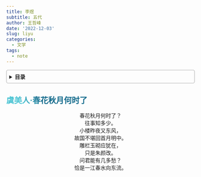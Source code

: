 ```yaml
---
title: 李煜
subtitle: 五代
author: 王哲峰
date: '2022-12-03'
slug: liyu
categories:
  - 文学
tags:
  - note
---
```


<style>
h1 {
    background-color: #2B90B6;
    background-image: linear-gradient(45deg, #4EC5D4 10%, #146b8c 20%);
    background-size: 100%;
    -webkit-background-clip: text;
    -moz-background-clip: text;
    -webkit-text-fill-color: transparent;
    -moz-text-fill-color: transparent;
}
h2 {
    background-color: #2B90B6;
    background-image: linear-gradient(45deg, #4EC5D4 10%, #146b8c 20%);
    background-size: 100%;
    -webkit-background-clip: text;
    -moz-background-clip: text;
    -webkit-text-fill-color: transparent;
    -moz-text-fill-color: transparent;
}
h3 {
    background-color: #2B90B6;
    background-image: linear-gradient(45deg, #4EC5D4 10%, #146b8c 20%);
    background-size: 100%;
    -webkit-background-clip: text;
    -moz-background-clip: text;
    -webkit-text-fill-color: transparent;
    -moz-text-fill-color: transparent;
}
details {
    border: 1px solid #aaa;
    border-radius: 4px;
    padding: .5em .5em 0;
}
summary {
    font-weight: bold;
    margin: -.5em -.5em 0;
    padding: .5em;
}
details[open] {
    padding: .5em;
}
details[open] summary {
    border-bottom: 1px solid #aaa;
    margin-bottom: .5em;
}
img {
    pointer-events: none;
}
</style>

<details><summary>目录</summary><p>

- [虞美人·春花秋月何时了](#虞美人春花秋月何时了)
</p></details><p></p>

## 虞美人·春花秋月何时了

<center>春花秋月何时了？</center>
<center>往事知多少。</center>
<center>小楼昨夜又东风，</center>
<center>故国不堪回首月明中。</center>
<center>雕栏玉砌应犹在，</center>
<center>只是朱颜改。</center>
<center>问君能有几多愁？</center>
<center>恰是一江春水向东流。</center>
